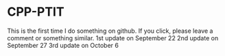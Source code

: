 # CPP-PTIT
This is the first time I do something on github. If you click, please leave a comment or something similar.
1st update on September 22
2nd update on September 27
3rd update on October 6
